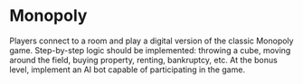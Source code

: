 # Monopoly
Players connect to a room and play a digital version of the classic Monopoly game. Step-by-step logic should be implemented: throwing a cube, moving around the field, buying property, renting, bankruptcy, etc. At the bonus level, implement an AI bot capable of participating in the game.
